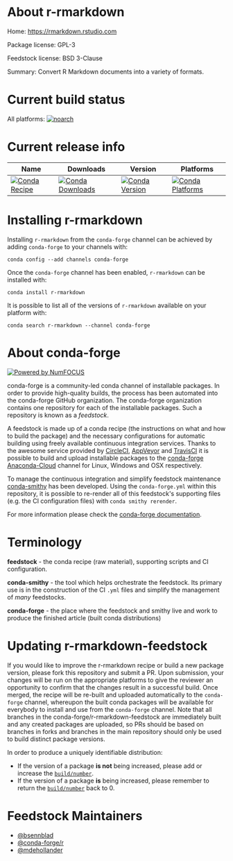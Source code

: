 <!--
# -*- mode: jinja -*-
-->

About r-rmarkdown
=================

Home: https://rmarkdown.rstudio.com

Package license: GPL-3

Feedstock license: BSD 3-Clause

Summary: Convert R Markdown documents into a variety of formats.



Current build status
====================

All platforms:
[![noarch](https://img.shields.io/circleci/project/github/conda-forge/r-rmarkdown-feedstock/master.svg?label=noarch)](https://circleci.com/gh/conda-forge/r-rmarkdown-feedstock)

Current release info
====================

| Name | Downloads | Version | Platforms |
| --- | --- | --- | --- |
| [![Conda Recipe](https://img.shields.io/badge/recipe-r--rmarkdown-green.svg)](https://anaconda.org/conda-forge/r-rmarkdown) | [![Conda Downloads](https://img.shields.io/conda/dn/conda-forge/r-rmarkdown.svg)](https://anaconda.org/conda-forge/r-rmarkdown) | [![Conda Version](https://img.shields.io/conda/vn/conda-forge/r-rmarkdown.svg)](https://anaconda.org/conda-forge/r-rmarkdown) | [![Conda Platforms](https://img.shields.io/conda/pn/conda-forge/r-rmarkdown.svg)](https://anaconda.org/conda-forge/r-rmarkdown) |

Installing r-rmarkdown
======================

Installing `r-rmarkdown` from the `conda-forge` channel can be achieved by adding `conda-forge` to your channels with:

```
conda config --add channels conda-forge
```

Once the `conda-forge` channel has been enabled, `r-rmarkdown` can be installed with:

```
conda install r-rmarkdown
```

It is possible to list all of the versions of `r-rmarkdown` available on your platform with:

```
conda search r-rmarkdown --channel conda-forge
```


About conda-forge
=================

[![Powered by NumFOCUS](https://img.shields.io/badge/powered%20by-NumFOCUS-orange.svg?style=flat&colorA=E1523D&colorB=007D8A)](http://numfocus.org)

conda-forge is a community-led conda channel of installable packages.
In order to provide high-quality builds, the process has been automated into the
conda-forge GitHub organization. The conda-forge organization contains one repository
for each of the installable packages. Such a repository is known as a *feedstock*.

A feedstock is made up of a conda recipe (the instructions on what and how to build
the package) and the necessary configurations for automatic building using freely
available continuous integration services. Thanks to the awesome service provided by
[CircleCI](https://circleci.com/), [AppVeyor](https://www.appveyor.com/)
and [TravisCI](https://travis-ci.org/) it is possible to build and upload installable
packages to the [conda-forge](https://anaconda.org/conda-forge)
[Anaconda-Cloud](https://anaconda.org/) channel for Linux, Windows and OSX respectively.

To manage the continuous integration and simplify feedstock maintenance
[conda-smithy](https://github.com/conda-forge/conda-smithy) has been developed.
Using the ``conda-forge.yml`` within this repository, it is possible to re-render all of
this feedstock's supporting files (e.g. the CI configuration files) with ``conda smithy rerender``.

For more information please check the [conda-forge documentation](https://conda-forge.org/docs/).

Terminology
===========

**feedstock** - the conda recipe (raw material), supporting scripts and CI configuration.

**conda-smithy** - the tool which helps orchestrate the feedstock.
                   Its primary use is in the construction of the CI ``.yml`` files
                   and simplify the management of *many* feedstocks.

**conda-forge** - the place where the feedstock and smithy live and work to
                  produce the finished article (built conda distributions)


Updating r-rmarkdown-feedstock
==============================

If you would like to improve the r-rmarkdown recipe or build a new
package version, please fork this repository and submit a PR. Upon submission,
your changes will be run on the appropriate platforms to give the reviewer an
opportunity to confirm that the changes result in a successful build. Once
merged, the recipe will be re-built and uploaded automatically to the
`conda-forge` channel, whereupon the built conda packages will be available for
everybody to install and use from the `conda-forge` channel.
Note that all branches in the conda-forge/r-rmarkdown-feedstock are
immediately built and any created packages are uploaded, so PRs should be based
on branches in forks and branches in the main repository should only be used to
build distinct package versions.

In order to produce a uniquely identifiable distribution:
 * If the version of a package **is not** being increased, please add or increase
   the [``build/number``](https://conda.io/docs/user-guide/tasks/build-packages/define-metadata.html#build-number-and-string).
 * If the version of a package **is** being increased, please remember to return
   the [``build/number``](https://conda.io/docs/user-guide/tasks/build-packages/define-metadata.html#build-number-and-string)
   back to 0.

Feedstock Maintainers
=====================

* [@bsennblad](https://github.com/bsennblad/)
* [@conda-forge/r](https://github.com/conda-forge/r/)
* [@mdehollander](https://github.com/mdehollander/)

